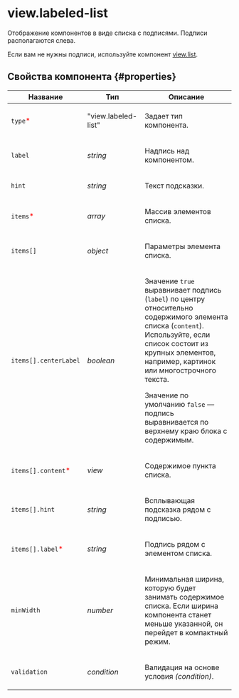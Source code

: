 # view.labeled-list

Отображение компонентов в виде списка с подписями. Подписи располагаются слева.

Если вам не нужны подписи, используйте компонент [view.list](view.list.md).

## Свойства компонента {#properties}

| Название                                            | Тип                 | Описание                                                                                                                                                                                                                                                                                                                   |
| --------------------------------------------------- | ------------------- | -------------------------------------------------------------------------------------------------------------------------------------------------------------------------------------------------------------------------------------------------------------------------------------------------------------------------- |
| `type`<span style="color: red">\*</span>            | "view.labeled-list" | <p>Задает тип компонента.</p>                                                                                                                                                                                                                                                                                              |
| `label`                                             | _string_            | <p>Надпись над компонентом.</p>                                                                                                                                                                                                                                                                                            |
| `hint`                                              | _string_            | <p>Текст подсказки.</p>                                                                                                                                                                                                                                                                                                    |
| `items`<span style="color: red">\*</span>           | _array_             | <p>Массив элементов списка.</p>                                                                                                                                                                                                                                                                                            |
| `items[]`                                           | _object_            | <p>Параметры элемента списка.</p>                                                                                                                                                                                                                                                                                          |
| `items[].centerLabel`                               | _boolean_           | <p>Значение `true` выравнивает подпись (`label`) по центру относительно содержимого элемента списка (`content`). Используйте, если список состоит из крупных элементов, например, картинок или многострочного текста.</p><p>Значение по умолчанию `false` — подпись выравнивается по верхнему краю блока с содержимым.</p> |
| `items[].content`<span style="color: red">\*</span> | _view_              | <p>Содержимое пункта списка.</p>                                                                                                                                                                                                                                                                                           |
| `items[].hint`                                      | _string_            | <p>Всплывающая подсказка рядом с подписью.</p>                                                                                                                                                                                                                                                                             |
| `items[].label`<span style="color: red">\*</span>   | _string_            | <p>Подпись рядом с элементом списка.</p>                                                                                                                                                                                                                                                                                   |
| `minWidth`                                          | _number_            | <p>Минимальная ширина, которую будет занимать содержимое списка. Если ширина компонента станет меньше указанной, он перейдет в компактный режим.</p>                                                                                                                                                                       |
| `validation`                                        | _condition_         | <p>Валидация на основе условия <em>(condition)</em>.</p>                                                                                                                                                                                                                                                                   |

